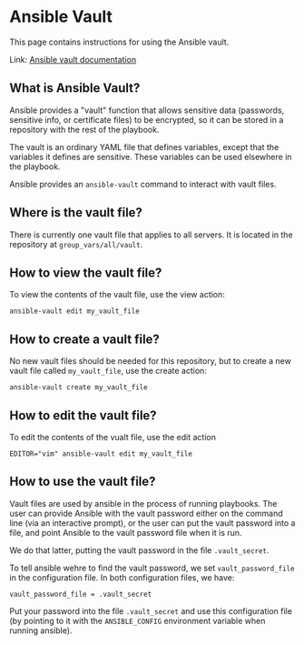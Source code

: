 # Ansible Vault

This page contains instructions for using the Ansible vault.

Link: [Ansible vault documentation](https://docs.ansible.com/ansible/2.4/vault.html#creating-encrypted-files)


## What is Ansible Vault?

Ansible provides a "vault" function that allows sensitive data
(passwords, sensitive info, or certificate files) to be encrypted,
so it can be stored in a repository with the rest of the playbook.

The vault is an ordinary YAML file that defines variables, except
that the variables it defines are sensitive. These variables can
be used elsewhere in the playbook.

Ansible provides an `ansible-vault` command to interact with 
vault files.


## Where is the vault file?

There is currently one vault file that applies to all servers.
It is located in the repository at `group_vars/all/vault`.


## How to view the vault file?

To view the contents of the vault file, use the view action:

```
ansible-vault edit my_vault_file
```


## How to create a vault file?

No new vault files should be needed for this repository, but to create
a new vault file called `my_vault_file`, use the create action:

```plain
ansible-vault create my_vault_file
```


## How to edit the vault file?

To edit the contents of the vualt file, use the edit action

```plain
EDITOR="vim" ansible-vault edit my_vault_file
```


## How to use the vault file?

Vault files are used by ansible in the process of running playbooks.
The user can provide Ansible with the vault password either on the
command line (via an interactive prompt), or the user can put the
vault password into a file, and point Ansible to the vault password
file when it is run.

We do that latter, putting the vault password in the file `.vault_secret`.

To tell ansible wehre to find the vault password, we set `vault_password_file`
in the configuration file. In both configuration files, we have:

```plain
vault_password_file = .vault_secret
```

Put your password into the file `.vault_secret` and use this
configuration file (by pointing to it with the `ANSIBLE_CONFIG`
environment variable when running ansible).



